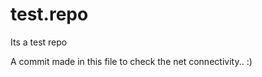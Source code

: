 test.repo
=========

Its a test repo

A commit made in this file to check the net connectivity.. :)
